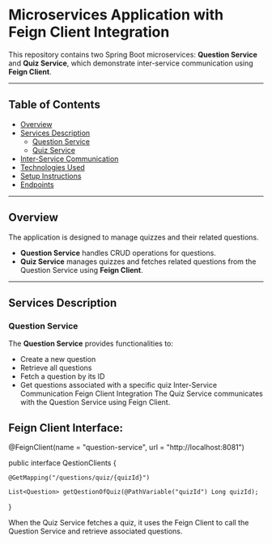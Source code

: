 # Microservices Application with Feign Client Integration

This repository contains two Spring Boot microservices: **Question Service** and **Quiz Service**, which demonstrate inter-service communication using **Feign Client**.

---

## Table of Contents

- [Overview](#overview)
- [Services Description](#services-description)
  - [Question Service](#question-service)
  - [Quiz Service](#quiz-service)
- [Inter-Service Communication](#inter-service-communication)
- [Technologies Used](#technologies-used)
- [Setup Instructions](#setup-instructions)
- [Endpoints](#endpoints)

---

## Overview

The application is designed to manage quizzes and their related questions.  
- **Question Service** handles CRUD operations for questions.  
- **Quiz Service** manages quizzes and fetches related questions from the Question Service using **Feign Client**.

---

## Services Description

### Question Service
The **Question Service** provides functionalities to:
- Create a new question
- Retrieve all questions
- Fetch a question by its ID
- Get questions associated with a specific quiz
Inter-Service Communication
Feign Client Integration
The Quiz Service communicates with the Question Service using Feign Client.

## Feign Client Interface:


@FeignClient(name = "question-service", url = "http://localhost:8081")

public interface QestionClients {

    @GetMapping("/questions/quiz/{quizId}")
    
    List<Question> getQestionOfQuiz(@PathVariable("quizId") Long quizId);
    
}

When the Quiz Service fetches a quiz, it uses the Feign Client to call the Question Service and retrieve associated questions.



